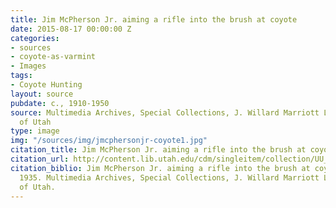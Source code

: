 ```yaml
---
title: Jim McPherson Jr. aiming a rifle into the brush at coyote
date: 2015-08-17 00:00:00 Z
categories:
- sources
- coyote-as-varmint
- Images
tags:
- Coyote Hunting
layout: source
pubdate: c., 1910-1950
source: Multimedia Archives, Special Collections, J. Willard Marriott Library, University
  of Utah
type: image
img: "/sources/img/jmcphersonjr-coyote1.jpg"
citation_title: Jim McPherson Jr. aiming a rifle into the brush at coyote
citation_url: http://content.lib.utah.edu/cdm/singleitem/collection/UU_Photo_Archives/id/4132/rec/1
citation_biblio: Jim McPherson Jr. aiming a rifle into the brush at coyote. Photograph.
  1935. Multimedia Archives, Special Collections, J. Willard Marriott Library, University
  of Utah.
---
```


